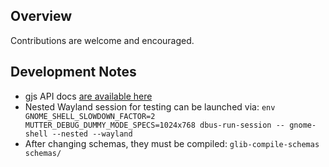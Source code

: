 ## Overview

Contributions are welcome and encouraged.

## Development Notes

* gjs API docs [are available here](https://gjs-docs.gnome.org/meta7~7_api/)
* Nested Wayland session for testing can be launched via: `env GNOME_SHELL_SLOWDOWN_FACTOR=2 MUTTER_DEBUG_DUMMY_MODE_SPECS=1024x768 dbus-run-session -- gnome-shell --nested --wayland`
* After changing schemas, they must be compiled: `glib-compile-schemas schemas/`
